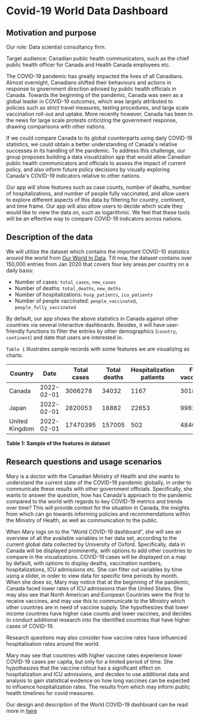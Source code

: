 # Covid-19 World Data Dashboard

## Motivation and purpose

Our role: Data scientist consultancy firm.

Target audience: Canadian public health communicators, such as the chief public health officer for Canada and Health Canada employees etc.

The COVID-19 pandemic has greatly impacted the lives of all Canadians. Almost overnight, Canadians shifted their behaviours and actions in response to government direction advised by public health officials in Canada. Towards the beginning of the pandemic, Canada was seen as a global leader in COVID-19 outcomes, which was largely attributed to policies such as strict travel measures, testing procedures, and large scale vaccination roll-out and uptake. More recently however, Canada has been in the news for large scale protests criticizing the government response, drawing comparisons with other nations. 

If we could compare Canada to its global counterparts using daily COVID-19 statistics, we could obtain a better understanding of Canada's relative successes in its handling of the pandemic. To address this challenge, our group proposes building a data visualization app that would allow Canadian public health communicators and officials to assess the impact of current policy, and also inform future policy decisions by visually exploring Canada's COVID-19 indicators relative to other nations.
 
Our app will show features such as case counts, number of deaths, number of hospitalizations, and number of people fully vaccinated, and allow users to explore different aspects of this data by filtering for country, continent, and time frame. Our app will also allow users to decide which scale they would like to view the data on, such as logarithmic. We feel that these tools will be an effective way to compare COVID-19 indicators across nations.


## Description of the data

We will utilize the dataset which contains the important COVID-10 statistics around the world from [Our World In Data](https://ourworldindata.org/coronavirus). Till now, the dataset contains over 150,000 entries from Jan 2020 that covers four key areas per country on a daily basis:

- Number of cases: `total_cases`, `new_cases`
- Number of deaths: `total_deaths`, `new_deths`
- Number of hospitalizations: `hosp_patients`, `icu_patients`
- Number of people vaccinated: `people_vaccinated`, `people_fully_vaccinated`

By default, our app shows the above statistics in Canada against other countries via several interactive dashboards. Besides, it will have user-friendly functions to filter the entries by other demographics  (`country`, `continent`) and date that users are interested in.

`Table 1` illustrates sample records with some features we are visualizing as charts.

|Country|Date|Total cases|Total deaths|Hospitalization patients|Fully vaccinated|
|-------|----|-----------|------------|------------------|----------------|
|Canada|2022-02-01|3066278|34032|1167|30182561|
|Japan|2022-02-01|2820053|18882|22653|99824114|
|United Kingdom|2022-02-01|17470395|157005|502|48467140|

**Table 1: Sample of the features in dataset**

## Research questions and usage scenarios

Mary is a doctor with the Canadian Ministry of Health and she wants to understand the current state of the COVID-19 pandemic globally, in order to communicate these results with other government officials. Specifically, she wants to answer the question, how has Canada's approach to the pandemic compared to the world with regards to key COVID-19 metrics and trends over time? This will provide context for the situation in Canada, the insights from which can go towards informing policies and recommendations within the Ministry of Health, as well as communication to the public.

When Mary logs on to the “World COVID-19 dashboard”, she will see an overview of all the available variables in her data set, according to the current global data collected by University of Oxford. Specifically, data in Canada will be displayed prominently, with options to add other countries to compare in the visualizations. COVID-19 cases will be displayed on a map by default, with options to display deaths, vaccination numbers, hospitalizations, ICU admissions etc. She can filter out variables by time using a slider, in order to view data for specific time periods by month. When she does so, Mary may notice that at the beginning of the pandemic, Canada faced lower rates of ICU admissions than the United States. She may also see that North American and European Countries were the first to receive vaccines, and may use this to communicate to the Ministry which other countries are in need of vaccine supply. She hypothesizes that lower income countries have higher case counts and lower vaccines, and decides to conduct additional research into the identified countries that have higher cases of COVID-19.

Research questions may also consider how vaccine rates have influenced hospitalisation rates around the world. 

Mary may see that countries with higher vaccine rates experience lower COVID-19 cases per capita, but only for a limited period of time. She hypothesizes that the vaccine rollout has a significant effect on hospitalization and ICU admissions, and decides to use additional data and analysis to gain statistical evidence on how long vaccines can be expected to influence hospitalization rates. The results from which may inform public health timelines for covid measures.

Our design and description of the World COVID-19 dashboard can be read more in [here](https://github.com/UBC-MDS/group10-worldcovid-dashpython)
